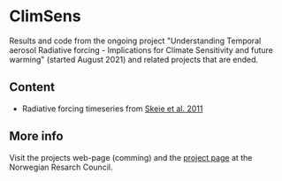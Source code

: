 # ClimSens
Results and code from the ongoing project "Understanding Temporal aerosol Radiative forcing - Implications for Climate Sensitivity and future
warming" (started August 2021) and related projects that are ended.

## Content
- Radiative forcing timeseries from [Skeie et al. 2011](https://acp.copernicus.org/articles/11/11827/2011/)

## More info
Visit the projects web-page (comming) and the [project page](https://prosjektbanken.forskningsradet.no/en/project/FORISS/314997?Kilde=FORISS&distribution=Ar&chart=bar&calcType=funding&Sprak=no&sortBy=score&sortOrder=desc&resultCount=30&offset=0&Fritekst=climate+sensitivity&Ar=2021) at the Norwegian Resarch Council.

